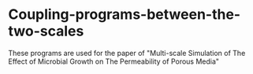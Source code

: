 # Coupling-programs-between-the-two-scales
These programs are used for the paper of "Multi-scale Simulation of The Effect of Microbial Growth on The Permeability of Porous Media"
